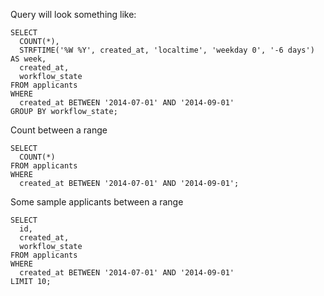 Query will look something like:

```
SELECT
  COUNT(*),
  STRFTIME('%W %Y', created_at, 'localtime', 'weekday 0', '-6 days') AS week,
  created_at,
  workflow_state
FROM applicants
WHERE
  created_at BETWEEN '2014-07-01' AND '2014-09-01'
GROUP BY workflow_state;
```

Count between a range
```
SELECT
  COUNT(*)
FROM applicants
WHERE
  created_at BETWEEN '2014-07-01' AND '2014-09-01';
```

Some sample applicants between a range
```
SELECT
  id,
  created_at,
  workflow_state
FROM applicants
WHERE
  created_at BETWEEN '2014-07-01' AND '2014-09-01'
LIMIT 10;
```
